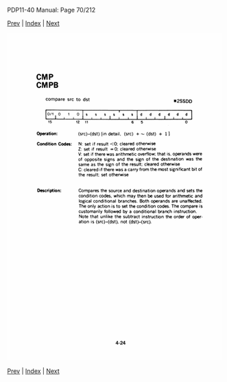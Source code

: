 PDP11-40 Manual: Page 70/212

[Prev](pdp11-40-000069.html) | [Index](index.html) | [Next](pdp11-40-000071.html)

![](pdp11-40-000070.gif)

[Prev](pdp11-40-000069.html) | [Index](index.html) | [Next](pdp11-40-000071.html)

